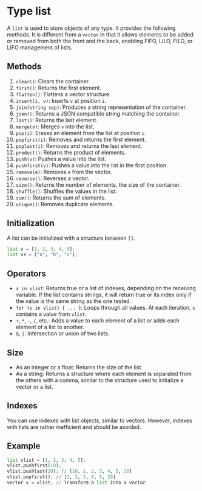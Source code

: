# Type list

A `list` is used to store objects of any type. It provides the following methods. It is different from a `vector` in that it allows elements to be added or removed from both the front and the back, enabling FIFO, LILO, FILO, or LIFO management of lists.

## Methods

1. `clear()`: Clears the container.
2. `first()`: Returns the first element.
3. `flatten()`: Flattens a vector structure.
4. `insert(i, v)`: Inserts `v` at position `i`.
5. `join(string sep)`: Produces a string representation of the container.
6. `json()`: Returns a JSON compatible string matching the container.
7. `last()`: Returns the last element.
8. `merge(v)`: Merges `v` into the list.
9. `pop(i)`: Erases an element from the list at position `i`.
10. `popfirst(i)`: Removes and returns the first element.
11. `poplast(i)`: Removes and returns the last element.
12. `product()`: Returns the product of elements.
13. `push(v)`: Pushes a value into the list.
14. `pushfirst(v)`: Pushes a value into the list in the first position.
15. `remove(e)`: Removes `e` from the vector.
16. `reverse()`: Reverses a vector.
17. `size()`: Returns the number of elements, the size of the container.
18. `shuffle()`: Shuffles the values in the list.
19. `sum()`: Returns the sum of elements.
20. `unique()`: Removes duplicate elements.

## Initialization

A list can be initialized with a structure between `[]`.

```python
list v = [1, 2, 3, 4, 5];
list vs = ["a", "b", "v"];
```

## Operators

- `x in vlist`: Returns true or a list of indexes, depending on the receiving variable. If the list contains strings, it will return true or its index only if the value is the same string as the one tested.
- `for (s in vlist) { ... }`: Loops through all values. At each iteration, `s` contains a value from `vlist`.
- `+`, `*`, `-`, `/`, etc.: Adds a value to each element of a list or adds each element of a list to another.
- `&`, `|`: Intersection or union of two lists.

## Size

- As an integer or a float: Returns the size of the list.
- As a string: Returns a structure where each element is separated from the others with a comma, similar to the structure used to initialize a vector or a list.

## Indexes

You can use indexes with list objects, similar to vectors. However, indexes with lists are rather inefficient and should be avoided.

## Example

```python
list vlist = [1, 2, 3, 4, 5];
vlist.pushfirst(10);
vlist.pushlast(20); // [10, 1, 2, 3, 4, 5, 20]
vlist.popfirst(); // [1, 2, 3, 4, 5, 20]
vector v = vlist; // Transform a list into a vector
```